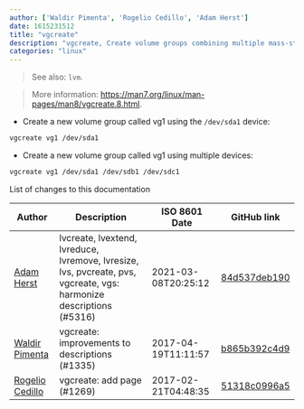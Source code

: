 ```yaml
---
author: ['Waldir Pimenta', 'Rogelio Cedillo', 'Adam Herst']
date: 1615231512
title: "vgcreate"
description: "vgcreate, Create volume groups combining multiple mass-storage devices."
categories: "linux"
---
```

> See also: `lvm`.

> More information: <https://man7.org/linux/man-pages/man8/vgcreate.8.html>.

- Create a new volume group called vg1 using the `/dev/sda1` device:

```bash
vgcreate vg1 /dev/sda1
```

- Create a new volume group called vg1 using multiple devices:

```bash
vgcreate vg1 /dev/sda1 /dev/sdb1 /dev/sdc1
```
List of changes to this documentation


Author | Description | ISO 8601 Date | GitHub link
------|-----|-----|-----
[Adam Herst](mailto:adamherst@adamherst.com) | lvcreate, lvextend, lvreduce, lvremove, lvresize, lvs, pvcreate, pvs, vgcreate, vgs: harmonize descriptions (#5316) | 2021-03-08T20:25:12 | [84d537deb190](https://github.com/tldr-pages/tldr/commit/84d537deb1902fcde2a9a997dc5ec2a859a31ad7)
[Waldir Pimenta](mailto:waldyrious@gmail.com) | vgcreate: improvements to descriptions (#1335) | 2017-04-19T11:11:57 | [b865b392c4d9](https://github.com/tldr-pages/tldr/commit/b865b392c4d932b1f63a873517dfc53a972ff4ea)
[Rogelio Cedillo](mailto:rogelio.cedillo.rivera@gmail.com) | vgcreate: add page (#1269) | 2017-02-21T04:48:35 | [51318c0996a5](https://github.com/tldr-pages/tldr/commit/51318c0996a5f558054c249f6bac3b714a99e4a4)

